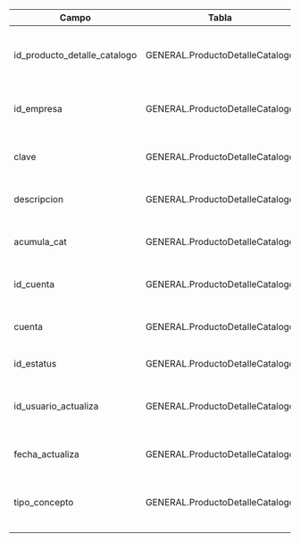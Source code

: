 | Campo | Tabla | Tipo de dato | Descripción |
| --- | --- | --- | --- |
| id_producto_detalle_catalogo | GENERAL.ProductoDetalleCatalogo | INT (PK, Identity) | Identificador único del catálogo de detalles de producto. |
| id_empresa | GENERAL.ProductoDetalleCatalogo | INT | Empresa a la que pertenece el concepto. |
| clave | GENERAL.ProductoDetalleCatalogo | NVARCHAR(50) | Clave del concepto o código del detalle. |
| descripcion | GENERAL.ProductoDetalleCatalogo | NVARCHAR(50) | Descripción del detalle o parámetro. |
| acumula_cat | GENERAL.ProductoDetalleCatalogo | INT | Indicador de si acumula al CAT (1=Sí, 0=No). |
| id_cuenta | GENERAL.ProductoDetalleCatalogo | INT | Identificador de cuenta contable. |
| cuenta | GENERAL.ProductoDetalleCatalogo | NVARCHAR(50) | Nombre o número de la cuenta contable. |
| id_estatus | GENERAL.ProductoDetalleCatalogo | INT | Estatus del detalle. |
| id_usuario_actualiza | GENERAL.ProductoDetalleCatalogo | INT | ID del usuario que realizó la última modificación. |
| fecha_actualiza | GENERAL.ProductoDetalleCatalogo | DATETIME | Fecha de la última modificación. |
| tipo_concepto | GENERAL.ProductoDetalleCatalogo | INT | Tipo de concepto (gasto, comisión, seguro, etc.). |